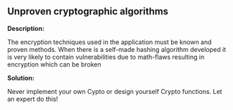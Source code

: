 
Unproven cryptographic algorithms
-------

**Description:**

The encryption techniques used in the application must be known and proven methods. When there is a self-made hashing algorithm developed it is very likely to contain vulnerabilities due to math-flaws resulting in encryption which can be broken


**Solution:**

Never implement your own Cypto or design yourself Crypto functions. Let an expert do this!
	